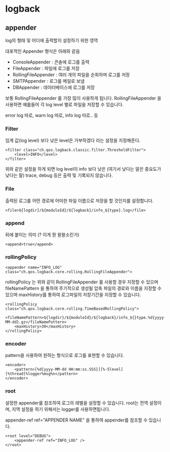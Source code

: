 # logback

## appender

log의 형태 및 어디에 출력할지 설정하기 위한 영역

대포적인 Appender 형식은 아래와 같음

- ConsoleAppender : 콘솔에 로그를 출력
- FileAppender : 파일에 로그를 저장
- RollingFileAppender : 여러 개의 파일을 순회하며 로그를 저장
- SMTPAppender : 로그를 메일로 보냄
- DBAppender : 데이터베이스에 로그를 저장

보통 RollingFileAppender 를 가장 많이 사용하게 됩니다.
RollingFileAppender 을 사용하면 예를들어 각 log level 별로 파일을 저장할 수 있습니다.

error log 따로, warn log 따로, info log 따로.. 등

### Filter

임계 값(log level) 보다 낮은 level은 거부하겠다 라는 설정을 지정해준다.

```
<filter class="ch.qos.logback.classic.filter.ThresholdFilter">
    <level>INFO</level>
</filter>
```

위와 같은 설정을 하게 되면 log level이 info 보다 낮은 (여기서 낮다는 말은 중요도가 낮다는 말) trace, debug 등은 출력 및 기록되지 않습니다.

### File

출력된 로그를 어떤 경로에 어떠한 파일 이름으로 저장을 할 것인지를 설정합니다.

```
<file>${logdir}/${moduleId}/${logback}/info_${type}.log</file>
```

### append

뒤에 붙이는 의미 (? 이게 뭔 왈왈소린가)

```
<append>true</append>
```

### rollingPolicy

```
<appender name="INFO_LOG" class="ch.qos.logback.core.rolling.RollingFileAppender">
```

rollingPolicy 는 위와 같이 RollingFileAppender 를 사용할 경우 지정할 수 있으며
fileNamePattern 을 통하여 주기적으로 생성될 압축 파일의 경로와 이름을 지정할 수 있으며 maxHistory를 통하여 로그파일의 저장기간을 지정할 수 있습니다.

```
<rollingPolicy class="ch.qos.logback.core.rolling.TimeBasedRollingPolicy">
    <fileNamePattern>${logdir}/${moduleId}/${logback}/info_${}type.%d{yyyy-MM-dd}.gz</fileNamePattern>
    <maxHistory>30</maxHistory>
</rollingPolicy>
```

### encoder

pattern을 사용하여 원하는 형식으로 로그를 표현할 수 있습니다.

```
<encoder>
    <pattern>[%d{yyyy-MM-dd HH:mm:ss.SSS}][%-5level][%thread]%logger%msg%n</pattern>
</encoder>
```

### root

설정한 appender를 참조하여 로그의 레벨을 설정할 수 있습니다.
root는 전역 설정이며, 지역 설정을 하기 위해서는 logger를 사용하면됩니다.


appender-ref ref="APPENDER NAME"
을 통하여 appender를 참조할 수 있습니다.

```
<root level="DEBUG">
    <appender-ref ref="INFO_LOG" />
</root>
```

